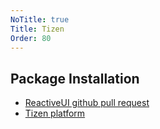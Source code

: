 ```yaml
---
NoTitle: true
Title: Tizen
Order: 80
---
```


## Package Installation

* [ReactiveUI github pull request](https://github.com/reactiveui/ReactiveUI/pull/1387)
* [Tizen platform](~/docs/guidelines/platform/tizen.md)
